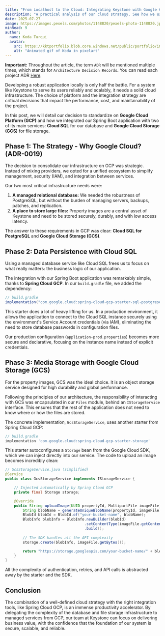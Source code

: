 ```yaml
---
title: "From Localhost to the Cloud: Integrating Keystone with Google Cloud Platform"
description: "A practical analysis of our cloud strategy. See how we use Cloud SQL and Google Cloud Storage to create a robust and scalable backend infrastructure, and how Spring Cloud GCP drastically simplified this integration."
date: 2025-07-27
image: https://images.pexels.com/photos/1148820/pexels-photo-1148820.jpeg?auto=compress&cs=tinysrgb&w=1260&h=750&dpr=1
minRead: 9
author:
  name: Koda Turqui
  avatar:
    src: https://kktportfolio.blob.core.windows.net/public/portfolio/images/20250809_2318_Homem com Fones_remix_01k28w7xx5ehz85pss8pqtxek5-1.webp
    alt: "Animated gif of Koda in pixelart"
---
```


**Important:** Throughout the article, the term `ADR` will be mentioned multiple times, which stands for `Architecture Decision Records`. You can read each project ADR [Here](https://github.com/koda-kaolinite/keystone_api/tree/main/docs/ARCHITECTURE-DESICION-LOG).

Developing a robust application locally is only half the battle. For a system like Keystone to serve its users reliably and scalably, it needs a solid cloud infrastructure. The choice of platform and the integration strategy are critical decisions that impact the performance, cost, and maintainability of the project.

In this post, we will detail our decision to standardize on **Google Cloud Platform (GCP)** and how we integrated our Spring Boot application with two of its main services: **Cloud SQL** for our database and **Google Cloud Storage (GCS)** for file storage.

## Phase 1: The Strategy - Why Google Cloud? (ADR-0019)

The decision to consolidate our infrastructure on GCP was strategic. Instead of mixing providers, we opted for a unified ecosystem to simplify management, security (IAM), and integration between services.

Our two most critical infrastructure needs were:
1.  **A managed relational database:** We needed the robustness of PostgreSQL, but without the burden of managing servers, backups, patches, and replication.
2.  **A place to store large files:** Property images are a central asset of Keystone and need to be stored securely, durably, and with low access latency.

The answer to these requirements in GCP was clear: **Cloud SQL for PostgreSQL** and **Google Cloud Storage (GCS)**.

## Phase 2: Data Persistence with Cloud SQL

Using a managed database service like Cloud SQL frees us to focus on what really matters: the business logic of our application.

The integration with our Spring Boot application was remarkably simple, thanks to **Spring Cloud GCP**. In our `build.gradle` file, we added the dependency:

```groovy
// build.gradle
implementation("com.google.cloud:spring-cloud-gcp-starter-sql-postgresql")
```

This starter does a lot of heavy lifting for us. In a production environment, it allows the application to connect to the Cloud SQL instance securely using the environment's Service Account credentials (via IAM), eliminating the need to store database passwords in configuration files.

Our production configuration (`application-prod.properties`) becomes more secure and declarative, focusing on the instance name instead of explicit credentials.

## Phase 3: Media Storage with Google Cloud Storage (GCS)

For the property images, GCS was the ideal choice. It is an object storage service designed for high durability and global performance.

Following the principles of our architecture, the responsibility of interacting with GCS was encapsulated in our `Files` module, behind an `IStorageService` interface. This ensures that the rest of the application does not need to know where or how the files are stored.

The concrete implementation, `GcsStorageService`, uses another starter from Spring Cloud GCP:

```groovy
// build.gradle
implementation 'com.google.cloud:spring-cloud-gcp-starter-storage'
```

This starter autoconfigures a `Storage` bean from the Google Cloud SDK, which we can inject directly into our service. The code to upload an image becomes incredibly clean:

```java
// GcsStorageService.java (simplified)
@Service
public class GcsStorageService implements IStorageService {

    // Injected automatically by Spring Cloud GCP
    private final Storage storage;

    @Override
    public String uploadImage(UUID propertyId, MultipartFile imageFile) throws IOException {
        String blobName = generateUniqueBlobName(propertyId, imageFile);
        BlobId blobId = BlobId.of("your-bucket-name", blobName);
        BlobInfo blobInfo = BlobInfo.newBuilder(blobId)
                                    .setContentType(imageFile.getContentType())
                                    .build();
        
        // The SDK handles all the API complexity
        storage.create(blobInfo, imageFile.getBytes());

        return "https://storage.googleapis.com/your-bucket-name/" + blobName;
    }
}
```

All the complexity of authentication, retries, and API calls is abstracted away by the starter and the SDK.

## Conclusion

The combination of a well-defined cloud strategy with the right integration tools, like Spring Cloud GCP, is an immense productivity accelerator. By delegating the complexity of the database and file storage infrastructure to managed services from GCP, our team at Keystone can focus on delivering business value, with the confidence that the foundation of our system is secure, scalable, and reliable.
